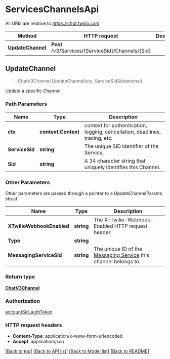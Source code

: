 # ServicesChannelsApi

All URIs are relative to *https://chat.twilio.com*

Method | HTTP request | Description
------------- | ------------- | -------------
[**UpdateChannel**](ServicesChannelsApi.md#UpdateChannel) | **Post** /v3/Services/{ServiceSid}/Channels/{Sid} | 



## UpdateChannel

> ChatV3Channel UpdateChannel(ctx, ServiceSidSidoptional)



Update a specific Channel.

### Path Parameters


Name | Type | Description
------------- | ------------- | -------------
**ctx** | **context.Context** | context for authentication, logging, cancellation, deadlines, tracing, etc.
**ServiceSid** | **string** | The unique SID identifier of the Service.
**Sid** | **string** | A 34 character string that uniquely identifies this Channel.

### Other Parameters

Other parameters are passed through a pointer to a UpdateChannelParams struct


Name | Type | Description
------------- | ------------- | -------------
**XTwilioWebhookEnabled** | **string** | The X-Twilio-Webhook-Enabled HTTP request header
**Type** | **string** | 
**MessagingServiceSid** | **string** | The unique ID of the [Messaging Service](https://www.twilio.com/docs/sms/services/api) this channel belongs to.

### Return type

[**ChatV3Channel**](ChatV3Channel.md)

### Authorization

[accountSid_authToken](../README.md#accountSid_authToken)

### HTTP request headers

- **Content-Type**: application/x-www-form-urlencoded
- **Accept**: application/json

[[Back to top]](#) [[Back to API list]](../README.md#documentation-for-api-endpoints)
[[Back to Model list]](../README.md#documentation-for-models)
[[Back to README]](../README.md)

